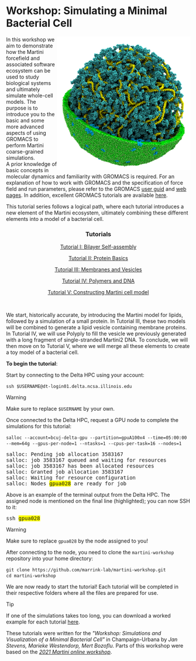 
# Workshop: Simulating a Minimal Bacterial Cell

<img align="right" width="365" height="365" src="./figures/cell.png">

In this workshop we aim to demonstrate how the Martini forcefield and associated software ecosystem can be used to study biological systems and ultimately simulate whole-cell models. The purpose is to introduce you to the basic and some more advanced aspects of using GROMACS to perform Martini coarse-grained simulations.<br>
A prior knowledge of basic concepts in molecular dynamics and familiarity with GROMACS is required. For an explanation of how to work with GROMACS and the specification of force field and run parameters, please refer to the GROMACS [user guid](https://manual.gromacs.org/current/user-guide/index.html) and [web pages](www.gromacs.org). In addition, excellent GROMACS tutorials are available [here](https://tutorials.gromacs.org/).

This tutorial series follows a logical path, where each tutorial introduces a new element of the Martini ecosystem, ultimately combining these different elements into a model of a bacterial cell.
<br>
<div align="center">

### Tutorials

[Tutorial I: Bilayer Self-assembly](01_bilayer_self_assembly/tutorial.md)

[Tutorial II: Protein Basics](02_protein_basics/tutorial.md)

[Tutorial III: Membranes and Vesicles](03_membranes_and_vesicles/tutorial.md)

[Tutorial IV: Polymers and DNA](04_polymers_and_DNA/tutorial.md)

[Tutorial V: Constructing Martini cell model](05_constructing_martini_cell/tutorial.md)

</div>

<br>

We start, historically accurate, by introducing the Martini model for lipids, followed by a simulation of a small protein. In Tutorial III, these two models will be combined to generate a lipid vesicle containing membrane proteins. In Tutorial IV, we will use Polyply to fill the vesicle we previously generated with a long fragment of single-stranded Martini2 DNA. To conclude, we will then move on to Tutorial V, where we will merge all these elements to create a toy model of a bacterial cell.

**To begin the tutorial**: 

Start by connecting to the Delta HPC using your account:

```
ssh $USERNAME@dt-login01.delta.ncsa.illinois.edu
```
> [!WARNING]
> Make sure to replace `$USERNAME` by your own.

Once connected to the Delta HPC, request a GPU node to complete the simulations for this tutorial:

```
salloc --account=bcuj-delta-gpu --partition=gpuA100x4 --time=05:00:00 --mem=64g --gpus-per-node=1 --ntasks=1 --cpus-per-task=16 --nodes=1
```

<pre>
salloc: Pending job allocation 3583167
salloc: job 3583167 queued and waiting for resources
salloc: job 3583167 has been allocated resources
salloc: Granted job allocation 3583167
salloc: Waiting for resource configuration
salloc: Nodes <span style="background-color: #FFFF00">gpua028</span> are ready for job
</pre>

Above is an example of the terminal output from the Delta HPC. The assigned node is mentioned on the final line (highlighted); you can now SSH to it:
<pre>
ssh <span style="background-color: #FFFF00">gpua028</span>
</pre>

> [!WARNING]
> Make sure to replace `gpua028` by the node assigned to you!

After connecting to the node, you need to clone the `martini-workshop` repository into your home directory:
```
git clone https://github.com/marrink-lab/martini-workshop.git
cd martini-workshop
```
We are now ready to start the tutorial! Each tutorial will be completed in their respective folders where all the files are prepared for use.

> [!TIP]
> If one of the simulations takes too long, you can download a worked example for each tutorial [here](https://github.com/marrink-lab/martini-workshop/...).

These tutorials were written for the *"Workshop: Simulations and Visualization of a Minimal Bacterial Cell"* in Champaign-Urbana by *Jan Stevens, Marieke Westendorp, Mert Bozoflu*. Parts of this workshop were based on the [*2021 Martini online workshop*](http://cgmartini.nl/index.php/2021-martini-online-workshop).